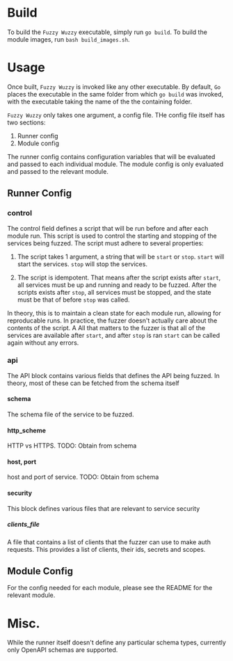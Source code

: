 # Build

To build the `Fuzzy Wuzzy` executable, simply run `go build`. To build the module images, run `bash build_images.sh`.

# Usage 

Once built, `Fuzzy Wuzzy` is invoked like any other executable. 
By default, `Go` places the executable in the same folder from which
`go build` was invoked, with the executable taking the name of the the containing folder.


`Fuzzy Wuzzy` only takes one argument, a config file. THe config file itself has two sections:

1. Runner config
2. Module config

The runner config contains configuration variables that will be evaluated and passed to each individual module.
The module config is only evaluated and passed to the relevant module.

## Runner Config

### control

The control field defines a script that will be run before and after each module run.
This script is used to control the starting and stopping of the services being fuzzed.
The script must adhere to several properties:

1. The script takes 1 argument, a string that will be `start` or `stop`. 
`start` will start the services.
`stop` will stop the services.

2. The script is idempotent. 
That means after the script exists after `start`, all services must be up and running and ready to be fuzzed.
After the scripts exists after `stop`, all services must be stopped, and the state must be that of before `stop` was called.

In theory, this is to maintain a clean state for each module run, allowing for reproducable runs. 
In practice, the fuzzer doesn't actually care about the contents of the script. A
All that matters to the fuzzer is that all of the services are available after `start`, 
and after `stop` is ran `start` can be called again without any errors.

### api

The API block contains various fields that defines the API being fuzzed. 
In theory, most of these can be fetched from the schema itself

#### schema

The schema file of the service to be fuzzed.

#### http_scheme

HTTP vs HTTPS. TODO: Obtain from schema

#### host, port

host and port of service. TODO: Obtain from schema

#### security

This block defines various files that are relevant to service security

##### clients_file

A file that contains a list of clients that the fuzzer can use
to make auth requests.
This provides a list of clients, their ids, secrets and scopes.

## Module Config

For the config needed for each module, please see the README for the relevant module.

# Misc.

While the runner itself doesn't define any particular schema types, 
currently only OpenAPI schemas are supported.
